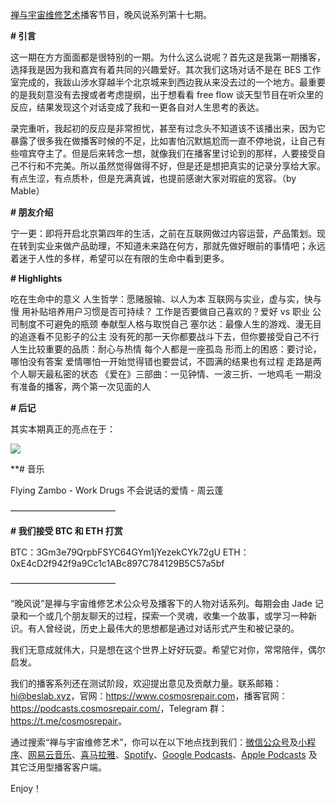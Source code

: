[禅与宇宙维修艺术](https://www.cosmosrepair.com)播客节目，晚风说系列第十七期。

**# 引言**

这一期在方方面面都是很特别的一期。为什么这么说呢？首先这是我第一期播客，选择我是因为我和嘉宾有着共同的兴趣爱好。其次我们这场对话不是在 BES 工作室完成的，我跋山涉水穿越半个北京城来到西边我从来没去过的一个地方。最重要的是我刻意没有去搜或者考虑提纲，出于想看看 free flow 谈天型节目在听众里的反应，结果发现这个对话变成了我和一更各自对人生思考的表达。

录完重听，我起初的反应是非常担忧，甚至有过念头不知道该不该播出来，因为它暴露了很多我在做播客时候的不足，比如害怕沉默尴尬而一直不停地说，让自己有些喧宾夺主了。但是后来转念一想，就像我们在播客里讨论到的那样，人要接受自己不行和不完美。所以虽然觉得做得不好，但是还是想把真实的记录分享给大家。有点生涩，有点质朴，但是充满真诚，也提前感谢大家对瑕疵的宽容。（by Mable）

**# 朋友介绍** 

宁一更：即将开启北京第四年的生活，之前在互联网做过内容运营，产品策划。现在转到实业来做产品助理，不知道未来路在何方，那就先做好眼前的事情吧；永远着迷于人性的多样，希望可以在有限的生命中看到更多。

**# Highlights**

吃在生命中的意义
人生哲学：愿赌服输、以人为本
互联网与实业，虚与实，快与慢
用补贴培养用户习惯是否可持续？
工作是否要做自己喜欢的？爱好 vs 职业
公司制度不可避免的瓶颈
奉献型人格与取悦自己
塞尔达：最像人生的游戏、漫无目的追逐看不见影子的公主
没有死的那一天你都要战斗下去，但你要接受自己不行
人生比较重要的品质：耐心与热情
每个人都是一座孤岛
形而上的困惑：要讨论，哪怕没有答案
爱情哪怕一开始觉得错也要尝试，不圆满的结果也有过程
走路是两个人聊天最私密的状态
《爱在》三部曲：一见钟情、一波三折、一地鸡毛
一期没有准备的播客，两个第一次见面的人

**# 后记**

其实本期真正的亮点在于：

![](https://tva1.sinaimg.cn/large/006y8mN6ly1g7dv2sylm9j30tk0phac6.jpg)

**#  音乐 

Flying Zambo - Work Drugs
不会说话的爱情 - 周云蓬

————————————

**# 我们接受 BTC 和 ETH 打赏**

BTC：3Gm3e79QrpbFSYC64GYm1jYezekCYk72gU
ETH：0xE4cD2f942f9a9Cc1c1ABc897C784129B5C57a5bf

————————————

“晚风说”是禅与宇宙维修艺术公众号及播客下的人物对话系列。每期会由 Jade 记录和一个或几个朋友聊天的过程，探索一个灵魂，收集一个故事，或学习一种新识。有人曾经说，历史上最伟大的思想都是通过对话形式产生和被记录的。

我们无意成就伟大，只是想在这个世界上好好玩耍。希望它对你，常常陪伴，偶尔启发。

我们的播客系列还在测试阶段，欢迎提出意见及贡献力量。联系邮箱：<hi@beslab.xyz>，官网：<https://www.cosmosrepair.com>，播客官网：<https://podcasts.cosmosrepair.com/>，Telegram 群：<https://t.me/cosmosrepair>。

通过搜索“禅与宇宙维修艺术”，你可以在以下地点找到我们：[微信公众号](https://cosmosrepair-1257028016.cos.ap-beijing.myqcloud.com/2019-08-04-qrcode_for_gh_9a7e409c3696_430.jpg)及[小程序](https://cosmosrepair-1257028016.cos.ap-beijing.myqcloud.com/2019-08-04-gh_ec0187a9be05_430.jpg)、[网易云音乐](https://music.163.com/#/djradio?id=793651380)、[喜马拉雅](https://www.ximalaya.com/zhubo/182662946/)、[Spotify](https://open.spotify.com/show/5SfJxMPMoqbGc2zG8ouiuD?si=QcavW9VXQiKTkTuBuWU8nA)、[Google Podcasts](https://podcasts.google.com/?feed=aHR0cHM6Ly9wb2RjYXN0cy5jb3Ntb3NyZXBhaXIuY29tL3Jzcw%3D%3D)、[Apple Podcasts](https://podcasts.apple.com/podcast/id1475254987) 及其它泛用型播客客户端。

Enjoy！